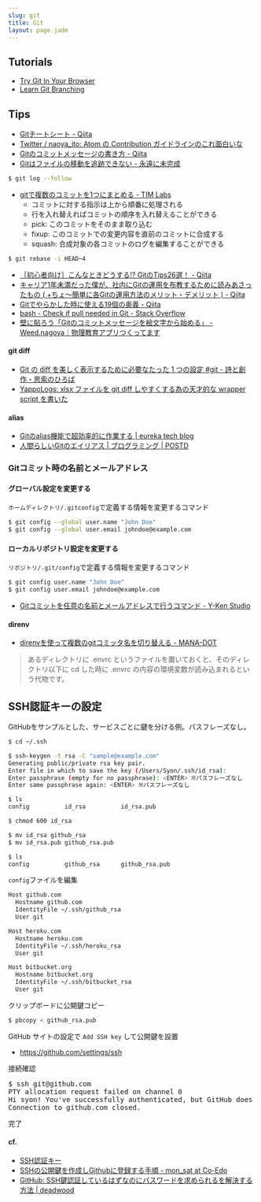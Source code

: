 ```yaml
---
slug: git
title: Git
layout: page.jade
---
```


## Tutorials

- [Try Git In Your Browser](https://github.com/blog/1183-try-git-in-your-browser)
- [Learn Git Branching](http://k.swd.cc/learnGitBranching-ja/)

## Tips

- [Gitチートシート - Qiita](http://qiita.com/ktaro/items/1d8c8ae698a88b1d6f0f)
- [Twitter / naoya_ito: Atom の Contribution ガイドラインのこれ面白いな](https://twitter.com/naoya_ito/status/474357838710448128)
- [Gitのコミットメッセージの書き方 - Qiita](http://qiita.com/itosho/items/9565c6ad2ffc24c09364)
- [Gitはファイルの移動を追跡できない - 永遠に未完成](http://d.hatena.ne.jp/thinca/20090217/1234799036)
```bash
$ git log --follow
```
- [gitで複数のコミットを1つにまとめる - TIM Labs](http://labs.timedia.co.jp/2010/11/git-squash-commits.html)
    - コミットに対する指示は上から順番に処理される
    - 行を入れ替えればコミットの順序を入れ替えることができる
    - pick: このコミットをそのまま取り込む
    - fixup: このコミットでの変更内容を直前のコミットに合成する
    - squash: 合成対象の各コミットのログを編集することができる
```bash
$ git rebase -i HEAD~4
```
- [［初心者向け］こんなときどうする⁉︎ GitのTips26選！ - Qiita](http://qiita.com/Keisuke69/items/35d60e4e375fc525ccbd)
- [キャリア1年未満だった僕が、社内にGitの運用を布教するために読みあさったもの ( +ちょ〜簡単に各Gitの運用方法のメリット・デメリット ) - Qiita](http://qiita.com/h0ng0yut0/items/d0ef7224abc5e07525d4)
- [Gitでやらかした時に使える19個の奥義 - Qiita](http://qiita.com/muran001/items/dea2bbbaea1260098051)
- [bash - Check if pull needed in Git - Stack Overflow](http://stackoverflow.com/questions/3258243/check-if-pull-needed-in-git)
- [壁に貼ろう「Gitのコミットメッセージを絵文字から始める」 - Weed.nagoya｜物理教育アプリつくってます](http://www.weed.nagoya/entry/2016/05/17/161141)

#### git diff
- [Git の diff を美しく表示するために必要なたった 1 つの設定 #git - 詩と創作・思索のひろば](http://motemen.hatenablog.com/entry/2013/11/26/Git_%E3%81%AE_diff_%E3%82%92%E7%BE%8E%E3%81%97%E3%81%8F%E8%A1%A8%E7%A4%BA%E3%81%99%E3%82%8B%E3%81%9F%E3%82%81%E3%81%AB%E5%BF%85%E8%A6%81%E3%81%AA%E3%81%9F%E3%81%A3%E3%81%9F_1_%E3%81%A4%E3%81%AE%E8%A8%AD)
- [YappoLogs: xlsx ファイルを git diff しやすくする為の天才的な wrapper script を書いた](http://blog.yappo.jp/yappo/archives/000841.html)

#### alias
- [Gitのalias機能で超効率的に作業する | eureka tech blog](https://developers.eure.jp/tech/git-alias/)
- [人間らしいGitのエイリアス | プログラミング | POSTD](http://postd.cc/human-git-aliases/)

### Gitコミット時の名前とメールアドレス
#### グローバル設定を変更する
`ホームディレクトリ/.gitconfig`で定義する情報を変更するコマンド
```bash
$ git config --global user.name "John Doe"
$ git config --global user.email johndoe@example.com
```
#### ローカルリポジトリ設定を変更する
`リポジトリ/.git/config`で定義する情報を変更するコマンド
```bash
$ git config user.name "John Doe"
$ git config user.email johndoe@example.com
```
- [Gitコミットを任意の名前とメールアドレスで行うコマンド - Y-Ken Studio](http://y-ken.hatenablog.com/entry/git-commit-as-different-user)

#### direnv

- [direnvを使って複数のgitコミッタ名を切り替える - MANA-DOT](http://blog.manaten.net/entry/direnv_git_account)

> あるディレクトリに .envrc というファイルを置いておくと、そのディレクトリ以下に cd した時に .envrc の内容の環境変数が読み込まれるという代物です。


## SSH認証キーの設定

GitHubをサンプルとした、サービスごとに鍵を分ける例。パスフレーズなし。

```bash
$ cd ~/.ssh
```
```bash
$ ssh-keygen -t rsa -C "sample@example.com"
Generating public/private rsa key pair.
Enter file in which to save the key (/Users/Syon/.ssh/id_rsa):
Enter passphrase (empty for no passphrase): <ENTER> ※パスフレーズなし
Enter same passphrase again: <ENTER> ※パスフレーズなし
```
```bash
$ ls
config          id_rsa          id_rsa.pub
```
```bash
$ chmod 600 id_rsa
```
```bash
$ mv id_rsa github_rsa
$ mv id_rsa.pub github_rsa.pub
```
```bash
$ ls
config          github_rsa      github_rsa.pub
```
`config`ファイルを編集
```bash
Host github.com
  Hostname github.com
  IdentityFile ~/.ssh/github_rsa
  User git

Host heroku.com
  Hostname heroku.com
  IdentityFile ~/.ssh/heroku_rsa
  User git

Host bitbucket.org
  Hostname bitbucket.org
  IdentityFile ~/.ssh/bitbucket_rsa
  User git
```
クリップボードに公開鍵コピー
```bash
$ pbcopy < github_rsa.pub
```

GitHub サイトの設定で `Add SSH key` して公開鍵を設置
- https://github.com/settings/ssh

接続確認
<pre>
$ ssh git@github.com
PTY allocation request failed on channel 0
Hi syon! You've successfully authenticated, but GitHub does not provide shell access.
Connection to github.com closed.
</pre>
完了

#### cf.
- [SSH認証キー](http://morizyun.github.io/blog/ssh-key-bitbucket-github/)
- [SSHの公開鍵を作成しGithubに登録する手順 - mon_sat at Co-Edo](http://monsat.hatenablog.com/entry/generating-ssh-keys-for-github)
- [GitHub: SSH鍵認証しているはずなのにパスワードを求められるを解決する方法 | deadwood](http://www.d-wood.com/blog/2013/08/29_4522.html)
